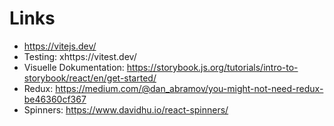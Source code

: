 # Links
- https://vitejs.dev/
- Testing: xhttps://vitest.dev/
- Visuelle Dokumentation: https://storybook.js.org/tutorials/intro-to-storybook/react/en/get-started/
- Redux: https://medium.com/@dan_abramov/you-might-not-need-redux-be46360cf367
- Spinners: https://www.davidhu.io/react-spinners/